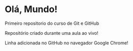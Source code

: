 # Olá, Mundo!
 Primeiro repositorio do curso de Git e GitHub

Repositório criado durante uma aula ao vivo!

Linha adicionada no GitHub no navegador Google Chrome!
